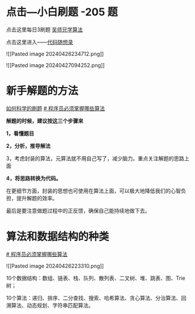 
# 点击—小白刷题 -205 题
点击这里每日3刷题 [吴师兄学算法](https://blog.algomooc.com/)

点击这里进入——[代码随想录](https://programmercarl.com/0349.%E4%B8%A4%E4%B8%AA%E6%95%B0%E7%BB%84%E7%9A%84%E4%BA%A4%E9%9B%86.html#%E6%80%9D%E8%B7%AF)

![[Pasted image 20240426234712.png]]

![[Pasted image 20240427094252.png]]

# 新手解题的方法

[如何科学的刷题](https://zhuanlan.zhihu.com/p/96883783)
[# 程序员必须掌握哪些算法](https://www.zhihu.com/question/23148377/answer/907915556)


**解题的时候，建议按这三个步骤来**

**1，看懂题目**

**2，分析，推导解法**

3，考虑封装的算法，元算法就不用自己写了，减少脑力。重点关注解题的思路上面

**4，将思路转换为代码。**

在更细节方面，封装的思想也可使用在算法上面，可以极大地降低我们的心智负担，提升解题的效率。

最后是要注意做题过程中的正反馈，确保自己能持续地做下去。

# 算法和数据结构的种类

[# 程序员必须掌握哪些算法](https://www.zhihu.com/question/23148377/answer/907915556)

![[Pasted image 20240426223310.png]]

10个数据结构：数组、链表、栈、队列、散列表、二叉树、堆、跳表、图、Trie 树；

10个算法：递归、排序、二分查找、搜索、哈希算法、贪心算法、分治算法、回溯算法、动态规划、字符串匹配算法。